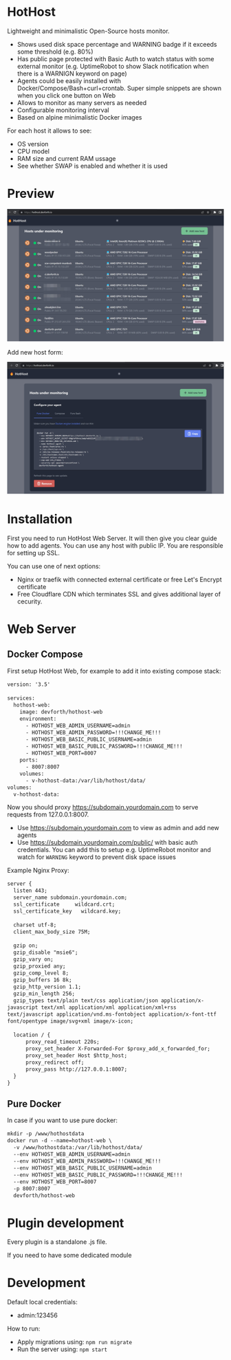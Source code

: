 # HotHost

Lightweight and minimalistic Open-Source hosts monitor. 

* Shows used disk space percentage and WARNING badge if it exceeds some threshold (e.g. 80%)
* Has public page protected with Basic Auth to watch status with some external monitor (e.g. UptimeRobot to show Slack notification when there is a WARNIGN keyword on page)
* Agents could be easily installed with Docker/Compose/Bash+curl+crontab. Super simple snippets are shown when you click one button on Web
* Allows to monitor as many servers as needed
* Configurable monitoring interval
* Based on alpine minimalistic Docker images

For each host it allows to see:

* OS version
* CPU model
* RAM size and current RAM ussage
* See whether SWAP is enabled and whether it is used

# Preview

![](preview.jpeg)

Add new host form:

![](preview-add-monitor.jpeg)

# Installation

First you need to run HotHost Web Server. It will then give you clear guide how to add agents. 
You can use any host with public IP. You are responsible for setting up SSL. 

You can use one of next options:
- Nginx or traefik with connected external certificate or free Let's Encrypt certificate
- Free Cloudflare CDN which terminates SSL and gives additional layer of cecurity.


# Web Server

## Docker Compose

First setup HotHost Web, for example to add it into existing compose stack:

```
version: '3.5'

services:
  hothost-web:
    image: devforth/hothost-web
    environment:
      - HOTHOST_WEB_ADMIN_USERNAME=admin
      - HOTHOST_WEB_ADMIN_PASSWORD=!!!CHANGE_ME!!!
      - HOTHOST_WEB_BASIC_PUBLIC_USERNAME=admin
      - HOTHOST_WEB_BASIC_PUBLIC_PASSWORD=!!!CHANGE_ME!!!
      - HOTHOST_WEB_PORT=8007
    ports:
      - 8007:8007
    volumes:
      - v-hothost-data:/var/lib/hothost/data/
volumes:
  v-hothost-data:
```

Now you should proxy https://subdomain.yourdomain.com to serve requests from 127.0.0.1:8007.

* Use https://subdomain.yourdomain.com to view as admin and add new agents
* Use https://subdomain.yourdomain.com/public/ with basic auth credentials. You can add this to setup e.g. UptimeRobot monitor and watch for `WARNING` keyword to prevent disk space issues

Example Nginx Proxy:

```
server {
  listen 443;
  server_name subdomain.yourdomain.com;
  ssl_certificate     wildcard.crt;
  ssl_certificate_key   wildcard.key;

  charset utf-8;
  client_max_body_size 75M;

  gzip on;
  gzip_disable "msie6";
  gzip_vary on;
  gzip_proxied any;
  gzip_comp_level 8;
  gzip_buffers 16 8k;
  gzip_http_version 1.1;
  gzip_min_length 256;
  gzip_types text/plain text/css application/json application/x-javascript text/xml application/xml application/xml+rss text/javascript application/vnd.ms-fontobject application/x-font-ttf font/opentype image/svg+xml image/x-icon;

  location / {
      proxy_read_timeout 220s;
      proxy_set_header X-Forwarded-For $proxy_add_x_forwarded_for;
      proxy_set_header Host $http_host;
      proxy_redirect off;
      proxy_pass http://127.0.0.1:8007;
  }
}
```


## Pure Docker

In case if you want to use pure docker:

```
mkdir -p /www/hothostdata
docker run -d --name=hothost-web \
  -v /www/hothostdata:/var/lib/hothost/data/
  --env HOTHOST_WEB_ADMIN_USERNAME=admin
  --env HOTHOST_WEB_ADMIN_PASSWORD=!!!CHANGE_ME!!!
  --env HOTHOST_WEB_BASIC_PUBLIC_USERNAME=admin
  --env HOTHOST_WEB_BASIC_PUBLIC_PASSWORD=!!!CHANGE_ME!!!
  --env HOTHOST_WEB_PORT=8007
  -p 8007:8007
  devforth/hothost-web
```

# Plugin development

Every plugin is a standalone .js file.

If you need to have some dedicated module 




# Development


Default local credentials:
- admin:123456

How to run:
- Apply migrations using: `npm run migrate`
- Run the server using: `npm start`
